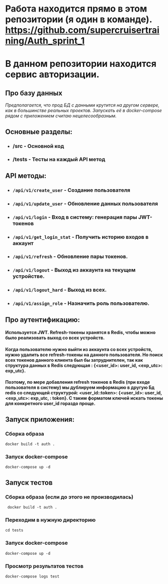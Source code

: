 # Работа находится прямо в этом репозитории (я один в команде). https://github.com/supercruisertraining/Auth_sprint_1

# В данном репозитории находится сервис авторизации.

## Про базу данных
*Предполагается, что прод БД с данными крутится на другом сервере, как в большинстве реальных проектов. Запускать её в
docker-compose рядом с приложением считаю нецелесообразным.*


## Основные разделы:
- ### /src - Основной код
- ### /tests - Тесты на каждый API метод

## API методы:
 - ### ```/api/v1/create_user``` - Создание пользователя

 - ### ```/api/v1/update_user``` - Обновление данных пользователя

 - ### ```/api/v1/login``` - Вход в систему: генерация пары JWT-токенов

 - ### ```/api/v1/get_login_stat``` - Получить историю входов в аккаунт

 - ### ```/api/v1/refresh``` - Обновление пары токенов.

 - ### ```/api/v1/logout``` - Выход из аккаунта на текущем устройстве.

 - ### ```/api/v1/logout_hard``` - Выход из всех.

 - ### ```/api/v1/assign_role``` - Назначить роль пользователю.

## Про аутентификацию:
#### Используется JWT. Refresh-токены хранятся в Redis, чтобы можно было реализовать выход со всех устройств.
#### Когда пользователю нужно выйти из аккаунта со всех устройств, нужно удалить все refresh-токены на данного пользователя. Но поиск всех токенов данного клиента был бы затруднителен, так как структура данных в Redis следующая <token>: {<user_id>: user_id, <exp_utc>: exp_utc}. 
#### Поэтому, по мере добавления refresh токенов в Redis (при входе пользователя в систему) мы дублируем информацию в другую Бд redis со следующей структурой: <user_id::token>: {<user_id>: user_id, <exp_utc>: exp_utc, <token>: token}. С таким форматом ключей искать токены для конкретного user_id гораздо проще.

## Запуск приложения:

### Сборка образа
 ```shell
 docker build -t auth .
 ```

### Запуск docker-compose 
```shell
docker-compose up -d
```

## Запуск тестов

### Сборка образа (если до этого не производилась)
```shell
 docker build -t auth .
```

### Переходим в нужную директорию
```shell
cd tests
```
### Запуск docker-compose
```shell
docker-compose up -d
```

### Просмотр результатов тестов
```shell
docker-compose logs test
```